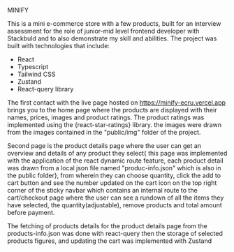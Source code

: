 MINIFY

This is a mini e-commerce store with a few products, built for an interview assessment for the role of junior-mid level frontend developer with Stackbuld and to also demonstrate my skill and abilities. 
The project was built with technologies that include: 
- React
- Typescript
- Tailwind CSS
- Zustand
- React-query library

The first contact with the live page hosted on https://minify-ecru.vercel.app brings you to the home page where the products are displayed with their names, prices, images and product ratings. 
The product ratings was implemented using the {react-star-ratings} library. the images were drawn from the images contained in the "public/img" folder of the project. 

Second page is the product details page where the user can get an overview and details of any product they select{ this page was implemented with the application of the react dynamic route feature, each product 
detail was drawn from a local json file named "produc-info.json" which is also in the public folder}, from wherein they can choose quantity, click the add to cart button and see the number 
updated on the cart icon on the top right corner of the sticky navbar which contains an internal route to the cart/checkout page where the user can see a rundown of all the items they have selected, 
the quantity(adjustable), remove products and total amount before payment.

The fetching of products details for the product details page from the products-info.json was done with react-query
then the storage of selected products figures, and updating the cart was implemented with Zustand

